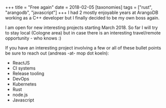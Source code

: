 +++
title = "Free again"
date = 2018-02-05
[taxonomies]
tags = ["rust",
  "arangodb",
  "javascript"]
+++
I had 2 mostly enjoyable years at ArangoDB working as a C++ developer but I finally decided to be my own boss again.

I am open for new interesting projects starting March 2018. So far I will try to stay local (Cologne area) but in case there is an interesting travel/remote opportunity - who knows :)

If you have an interesting project involving a few or all of these bullet points be sure to reach out (andreas -at- mop dot koeln):

- ReactJS
- CI systems
- Release tooling
- DevOps
- Kubernetes
- Rust
- node.js
- Javascript